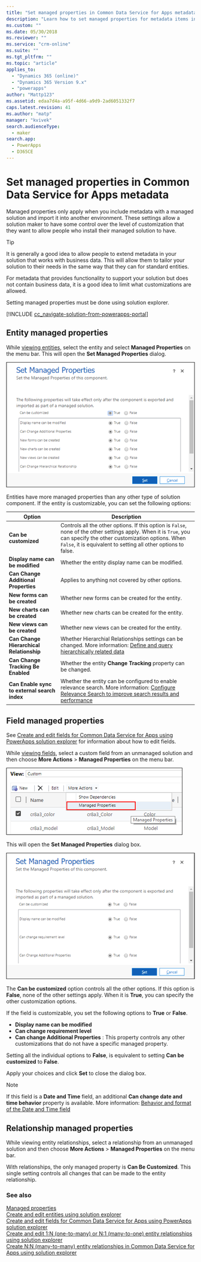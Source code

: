 ```yaml
---
title: "Set managed properties in Common Data Service for Apps metadata | MicrosoftDocs"
description: "Learn how to set managed properties for metadata items in a solution"
ms.custom: ""
ms.date: 05/30/2018
ms.reviewer: ""
ms.service: "crm-online"
ms.suite: ""
ms.tgt_pltfrm: ""
ms.topic: "article"
applies_to: 
  - "Dynamics 365 (online)"
  - "Dynamics 365 Version 9.x"
  - "powerapps"
author: "Mattp123"
ms.assetid: edaa7d4a-a95f-4d66-a9d9-2ad6051332f7
caps.latest.revision: 41
ms.author: "matp"
manager: "kvivek"
search.audienceType: 
  - maker
search.app: 
  - PowerApps
  - D365CE
---
```

# Set managed properties in Common Data Service for Apps metadata 

Managed properties only apply when you include metadata with a managed solution and import it into another environment. These settings allow a solution maker to have some control over the level of customization that they want to allow people who install their managed solution to have. 

> [!TIP]
> It is generally a good idea to allow people to extend metadata in your solution that works with business data. This will allow them to tailor your solution to their needs in the same way that they can for standard entities.
>
>For metadata that provides functionality to support your solution but does not contain business data, it is a good idea to limit what customizations are allowed.

Setting managed properties must be done using solution explorer.

[!INCLUDE [cc_navigate-solution-from-powerapps-portal](../../includes/cc_navigate-solution-from-powerapps-portal.md)]

## Entity managed properties

While [viewing entities](create-edit-entities-solution-explorer.md#view-entities), select the entity and select **Managed Properties** on the menu bar.  This will open the **Set Managed Properties** dialog.

![Set entity managed properties](media/set-managed-properties.png)
  
Entities have more managed properties than any other type of solution component. If the entity is customizable, you can set the following options:  

|Option|Description|
|--|--|
|**Can be customized** |Controls all the other options. If this option is `False`, none of the other settings apply. When it is `True`, you can specify the other customization options. When `False`, it is equivalent to setting all other options to false.|
|**Display name can be modified**|Whether the entity display name can be modified.|
|**Can Change Additional Properties** |Applies to anything not covered by other options.|
|**New forms can be created**|Whether new forms can be created for the entity.|
|**New charts can be created**|Whether new charts can be created for the entity.|
|**New views can be created** |Whether new views can be created for the entity.|
|**Can Change Hierarchical Relationship**|Whether Hierarchial Relationships settings can be changed. More information: [Define and query hierarchically related data](define-query-hierarchical-data.md)|
|**Can Change Tracking Be Enabled** |Whether the entity **Change Tracking** property can be changed.|
|**Can Enable sync to external search index** |Whether the entity can be configured to enable relevance search. More information: [Configure Relevance Search to improve search results and performance](/dynamics365/customer-engagement/admin/configure-relevance-search-organization) |

## Field managed properties

See [Create and edit fields for Common Data Service for Apps using PowerApps solution explorer](create-edit-field-solution-explorer.md) for information about how to edit fields.

While [viewing fields](create-edit-field-solution-explorer.md#view-fields), select a custom field from an unmanaged solution and then choose **More Actions** >  **Managed Properties** on the menu bar.

![View field managed properties](media/view-field-managed-properties-solution-explorer.png)  
  
This will open the **Set Managed Properties** dialog box.

![Set Field Managed Properties](media/set-field-managed-property.png)

The **Can be customized** option controls all the other options. If this option is **False**, none of the other settings apply. When it is **True**, you can specify the other customization options.  
  
If the field is customizable, you set the following options to **True** or **False**.  
  
- **Display name can be modified**
- **Can change requirement level** 
- **Can change Additional Properties** : This property controls any other customizations that do not have a specific managed property.

Setting all the individual options to **False**, is equivalent to setting **Can be customized** to **False**.  

Apply your choices and click **Set** to close the dialog box.

> [!NOTE]
> If this field is a **Date and Time** field, an additional **Can change date and time behavior** property is available. More information: [Behavior and format of the Date and Time field](behavior-format-date-time-field.md)

## Relationship managed properties

While viewing entity relationships, select a relationship from an unmanaged solution and then choose **More Actions** > **Managed Properties** on the menu bar.
  
With relationships, the only managed property is **Can Be Customized**. This single setting controls all changes that can be made to the entity relationship. 


### See also

[Managed properties](solutions-overview.md#managed-properties)<br />
[Create and edit entities using solution explorer](create-edit-entities-solution-explorer.md)<br />
[Create and edit fields for Common Data Service for Apps using PowerApps solution explorer](create-edit-field-solution-explorer.md)<br />
[Create and edit 1:N (one-to-many) or N:1 (many-to-one) entity relationships using solution explorer](create-edit-1n-relationships-solution-explorer.md)<br />
[Create N:N (many-to-many) entity relationships in Common Data Service for Apps using solution explorer](create-edit-nn-relationships-solution-explorer.md)
